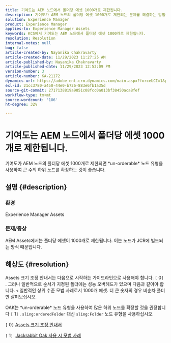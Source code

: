 ```yaml
---
title: 기여도는 AEM 노드에서 폴더당 에셋 1000개로 제한됩니다.
description: 기여도가 AEM 노드의 폴더당 에셋 1000개로 제한되는 문제를 해결하는 방법에 대해 알아봅니다.
solution: Experience Manager
product: Experience Manager
applies-to: Experience Manager Assets
keywords: KCS에서 기여도는 AEM 노드에서 폴더당 에셋 1000개로 제한됩니다.
resolution: Resolution
internal-notes: null
bug: false
article-created-by: Nayanika Chakravarty
article-created-date: 11/29/2023 11:27:25 AM
article-published-by: Nayanika Chakravarty
article-published-date: 11/29/2023 12:53:09 PM
version-number: 3
article-number: KA-21172
dynamics-url: https://adobe-ent.crm.dynamics.com/main.aspx?forceUCI=1&pagetype=entityrecord&etn=knowledgearticle&id=596a573e-aa8e-ee11-8179-6045bd006239
exl-id: 21cc3780-a450-44e0-b726-883e6fb1a35d
source-git-commit: 2717138819a9851c08fcc0a013bf38450aca8fef
workflow-type: tm+mt
source-wordcount: '186'
ht-degree: 32%

---
```


# 기여도는 AEM 노드에서 폴더당 에셋 1000개로 제한됩니다.


기여도가 AEM 노드의 폴더당 에셋 1000개로 제한되면 \*un-orderable\* 노드 유형을 사용하여 큰 수의 하위 노드를 확장하는 것이 좋습니다.

## 설명 {#description}


### <b>환경</b>

Experience Manager Assets



### <b>문제/증상</b>

AEM Assets에서는 폴더당 에셋이 1000개로 제한됩니다. 이는 노드가 JCR에 빌드되는 방식 때문입니다.


## 해상도 {#resolution}


Assets 크기 조정 안내서는 다음으로 시작하는 가이드라인으로 사용해야 합니다. `[` 0`]` . 그러나 일반적으로 순서가 지정된 폴더에는 성능 오버헤드가 있으며 다음과 같아야 합니다. `<`  일반적인 상위 수준 모범 사례로서 1000개 에셋. 더 큰 숫자의 경우 비순차 폴더만 살펴보십시오.

OAK는 \*un-orderable\* 노드 유형을 사용하여 많은 하위 노드를 확장할 것을 권장합니다 `[` 1`]` . `sling:orderedFolder` 대신 `sling:Folder` 노드 유형을 사용하십시오.

`[` 0`]`  [Assets 크기 조정 안내서](https://experienceleague.adobe.com/docs/experience-manager-65/assets/administer/assets-sizing-guide.html?lang=en)

`[` 1`]`  [Jackrabbit Oak 사용 시 모범 사례](https://jackrabbit.apache.org/oak/docs/dos_and_donts.html)
